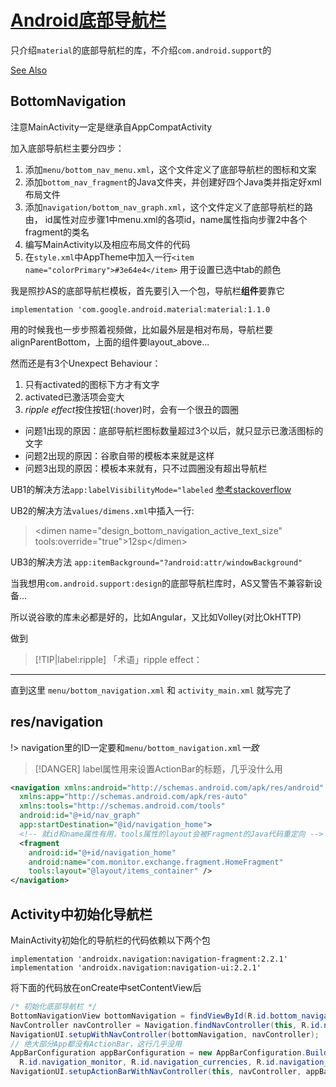 # [Android底部导航栏](/2020/01/bottom_navigation.md)

只介绍`material`的底部导航栏的库，不介绍`com.android.support`的

[See Also](https://mikescamell.com/bottoms-up-bottomnavigationview-updates-in-the-material-design-design-support-library/index.html)

## BottomNavigation

注意MainActivity一定是继承自AppCompatActivity

加入底部导航栏主要分四步：

1. 添加`menu/bottom_nav_menu.xml`，这个文件定义了底部导航栏的图标和文案
2. 添加`bottom_nav_fragment`的Java文件夹，并创建好四个Java类并指定好xml布局文件
3. 添加`navigation/bottom_nav_graph.xml`，这个文件定义了底部导航栏的路由，
   id属性对应步骤1中menu.xml的各项id，name属性指向步骤2中各个fragment的类名
4. 编写MainActivity以及相应布局文件的代码
5. 在`style.xml`中AppTheme中加入一行`<item name="colorPrimary">#3e64e4</item>`
   用于设置已选中tab的颜色

我是照抄AS的底部导航栏模板，首先要引入一个包，导航栏**组件**要靠它

`implementation 'com.google.android.material:material:1.1.0`

用的时候我也一步步照着视频做，比如最外层是相对布局，导航栏要alignParentBottom，上面的组件要layout_above...

然而还是有3个Unexpect Behaviour：

1. 只有activated的图标下方才有文字
2. activated已激活项会变大
3. <var class="mark">ripple effect</var>按住按钮(:hover)时，会有一个很丑的圆圈

- 问题1出现的原因：底部导航栏图标数量超过3个以后，就只显示已激活图标的文字
- 问题2出现的原因：谷歌自带的模板本来就是这样
- 问题3出现的原因：模板本来就有，只不过圆圈没有超出导航栏

UB1的解决方法`app:labelVisibilityMode="labeled` [参考stackoverflow](https://stackoverflow.com/questions/40396545/bottomnavigationview-display-both-icons-and-text-labels-at-all-times/47407229)

UB2的解决方法`values/dimens.xml`中插入一行:

> \<dimen name="design_bottom_navigation_active_text_size" tools:override="true">12sp\</dimen>

UB3的解决方法 `app:itemBackground="?android:attr/windowBackground"`

当我想用`com.android.support:design`的底部导航栏库时，AS又警告不兼容新设备...

所以说谷歌的库未必都是好的，比如Angular，又比如Volley(对比OkHTTP)

做到

> [!TIP|label:ripple]
> 「术语」ripple effect：

---

直到这里 `menu/bottom_navigation.xml` 和 `activity_main.xml` 就写完了

## res/navigation

!> navigation里的ID一定要和`menu/bottom_navigation.xml`<var class="mark">一致</var>

> [!DANGER]
> label属性用来设置ActionBar的标题，几乎没什么用

```xml
<navigation xmlns:android="http://schemas.android.com/apk/res/android"
  xmlns:app="http://schemas.android.com/apk/res-auto"
  xmlns:tools="http://schemas.android.com/tools"
  android:id="@+id/nav_graph"
  app:startDestination="@id/navigation_home">
  <!-- 就id和name属性有用，tools属性的layout会被Fragment的Java代码重定向 -->
  <fragment
    android:id="@+id/navigation_home"
    android:name="com.monitor.exchange.fragment.HomeFragment"
    tools:layout="@layout/items_container" />
</navigation>
```

## Activity中初始化导航栏
                                                  
MainActivity初始化的导航栏的代码依赖以下两个包

```
implementation 'androidx.navigation:navigation-fragment:2.2.1'
implementation 'androidx.navigation:navigation-ui:2.2.1'
```

将下面的代码放在onCreate中setContentView后

```java
/* 初始化底部导航栏 */
BottomNavigationView bottomNavigation = findViewById(R.id.bottom_navigation_menu);
NavController navController = Navigation.findNavController(this, R.id.navigation_host_fragment);
NavigationUI.setupWithNavController(bottomNavigation, navController);
// 绝大部分App都没有ActionBar，这行几乎没用
AppBarConfiguration appBarConfiguration = new AppBarConfiguration.Builder(R.id.navigation_home,
  R.id.navigation_monitor, R.id.navigation_currencies, R.id.navigation_mine).build();
NavigationUI.setupActionBarWithNavController(this, navController, appBarConfiguration);
```
